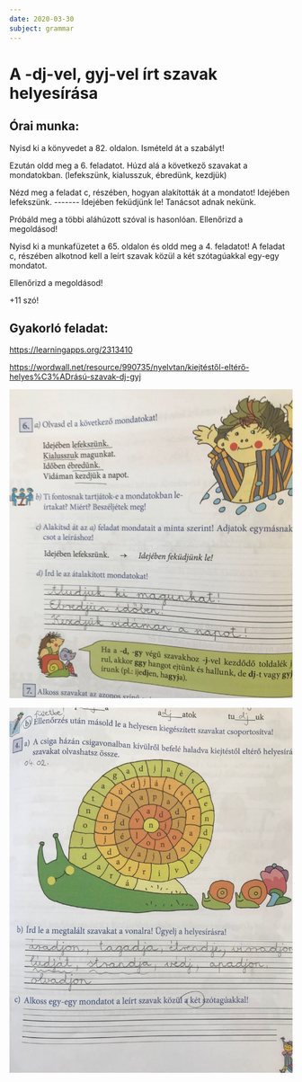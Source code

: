 ```yaml
---
date: 2020-03-30
subject: grammar
---
```


# A -dj-vel, gyj-vel írt szavak helyesírása

## Órai munka:

Nyisd ki a könyvedet a 82. oldalon. Ismételd át a szabályt!

Ezután oldd meg a 6. feladatot. Húzd alá a következő szavakat a mondatokban.
(lefekszünk, kialusszuk, ébredünk, kezdjük)

Nézd meg a feladat c, részében, hogyan alakították át a mondatot!
Idejében lefekszünk. ------- Idejében feküdjünk le! Tanácsot adnak nekünk.

Próbáld meg a többi aláhúzott szóval is hasonlóan.
Ellenőrizd a megoldásod!

Nyisd ki a munkafüzetet a 65. oldalon és oldd meg a 4. feladatot! A feladat c, részében alkotnod kell a leírt szavak közül a két szótagúakkal egy-egy mondatot.

Ellenőrizd a megoldásod!

+11 szó!

## Gyakorló feladat:

https://learningapps.org/2313410

https://wordwall.net/resource/990735/nyelvtan/kiejtéstől-eltérő-helyes%C3%ADrású-szavak-dj-gyj

![Megoldások 1.](megoldasok/2020-04-02-nyelvtan-1.jpg)

![Megoldások 2.](megoldasok/2020-04-02-nyelvtan-2.jpg)
